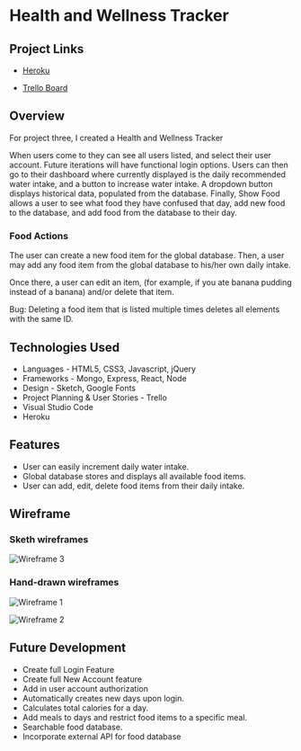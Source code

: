 # Health and Wellness Tracker

## Project Links

- [Heroku](https://health-wellness-tracker.herokuapp.com/)

- [Trello Board](https://trello.com/b/xf9cVocq/health-tracking)

## Overview
For project three, I created a Health and Wellness Tracker

When users come to they can see all users listed, and select their user account. Future iterations will have functional login options. Users can then go to their dashboard where currently displayed is the daily recommended water intake, and a button to increase water intake. A dropdown button displays historical data, populated from the database. Finally, Show Food allows a user to see what food they have confused that day, add new food to the database, and add food from the database to their day.

### Food Actions

The user can create a new food item for the global database. Then, a user may add any food item from the global database to his/her own daily intake. 

Once there, a user can edit an item, (for example, if you ate banana pudding instead of a banana) and/or delete that item.

Bug: Deleting a food item that is listed multiple times deletes all elements with the same ID.

## Technologies Used

* Languages - HTML5, CSS3, Javascript, jQuery
* Frameworks - Mongo, Express, React, Node
* Design - Sketch, Google Fonts
* Project Planning & User Stories - Trello
* Visual Studio Code
* Heroku

## Features

* User can easily increment daily water intake. 
* Global database stores and displays all available food items. 
* User can add, edit, delete food items from their daily intake. 

## Wireframe



### Sketh wireframes

![Wireframe 3](https://github.com/jwats287/health-wellness-tracker/blob/master/images/Desktop-HD.png?raw=true)

### Hand-drawn wireframes

![Wireframe 1](https://github.com/jwats287/blackjack/blob/master/images/Wireframe-1.jpg?raw=true)

![Wireframe 2](https://github.com/jwats287/blackjack/blob/master/images/Wireframe-2.jpg?raw=true)

## Future Development

* Create full Login Feature
* Create full New Account feature
* Add in user account authorization
* Automatically creates new days upon login. 
* Calculates total calories for a day. 
* Add meals to days and restrict food items to a specific meal. 
* Searchable food database. 
* Incorporate external API for food database
